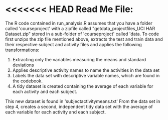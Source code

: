 <<<<<<< HEAD
Read Me File: 
=============

The R code contained in run_analysis.R assumes that you have a folder called 'courseproject' with a zipfile called "getdata_projectfiles_UCI HAR Dataset.zip"
stored in a sub-folder of 'courseproject' called 'data. 
To code first unzips the zip file mentioned above, extracts the test and train data and their respective subject and activity files and applies the following transformations: 
1) Extracting only the variables measuring the means and standard deviations
2) Applies descriptive activity names to name the activities in the data set
3) Labels the data set with descriptive variable names, which are found in the codebook.
4) A tidy dataset is created containing the average of each variable for each activity and each subject.

This new dataset is found in 'subjectactivitymeans.txt'
From the data set in step 4, creates a second, independent tidy data set with the average of each variable for each activity and each subject.


